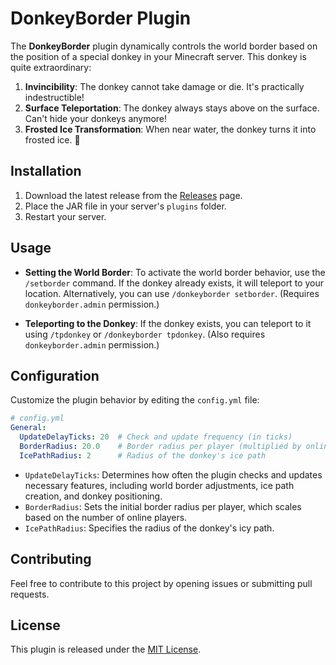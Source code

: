 # DonkeyBorder Plugin

The **DonkeyBorder** plugin dynamically controls the world border based on the position of a special donkey in your Minecraft server. This donkey is quite extraordinary:

1. **Invincibility**: The donkey cannot take damage or die. It's practically indestructible!
2. **Surface Teleportation**: The donkey always stays above on the surface. Can't hide your donkeys anymore!
3. **Frosted Ice Transformation**: When near water, the donkey turns it into frosted ice. 🧊

## Installation

1. Download the latest release from the [Releases](https://github.com/ArielWy/DonkeyBorder/releases) page.
2. Place the JAR file in your server's `plugins` folder.
3. Restart your server.

## Usage

- **Setting the World Border**: To activate the world border behavior, use the `/setborder` command. If the donkey already exists, it will teleport to your location. Alternatively, you can use `/donkeyborder setborder`. (Requires `donkeyborder.admin` permission.)

- **Teleporting to the Donkey**: If the donkey exists, you can teleport to it using `/tpdonkey` or `/donkeyborder tpdonkey`. (Also requires `donkeyborder.admin` permission.)

## Configuration

Customize the plugin behavior by editing the `config.yml` file:

```yaml
# config.yml
General:
  UpdateDelayTicks: 20  # Check and update frequency (in ticks)
  BorderRadius: 20.0    # Border radius per player (multiplied by online player count)
  IcePathRadius: 2      # Radius of the donkey's ice path
```

- `UpdateDelayTicks`: Determines how often the plugin checks and updates necessary features, including world border adjustments, ice path creation, and donkey positioning.
- `BorderRadius`: Sets the initial border radius per player, which scales based on the number of online players.
- `IcePathRadius`: Specifies the radius of the donkey's icy path.

## Contributing

Feel free to contribute to this project by opening issues or submitting pull requests.

## License

This plugin is released under the [MIT License](LICENSE).
